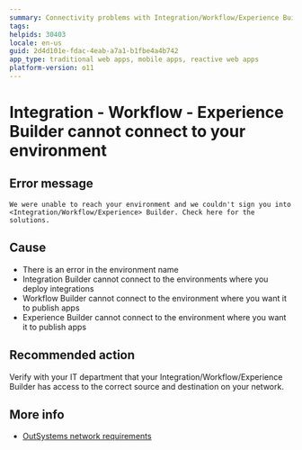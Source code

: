 ```yaml
---
summary: Connectivity problems with Integration/Workflow/Experience Builder
tags:
helpids: 30403
locale: en-us
guid: 2d4d101e-fdac-4eab-a7a1-b1fbe4a4b742
app_type: traditional web apps, mobile apps, reactive web apps
platform-version: o11
---
```


# Integration - Workflow - Experience Builder cannot connect to your environment


## Error message

`We were unable to reach your environment and we couldn't sign you into <Integration/Workflow/Experience> Builder. Check here for the solutions.`

## Cause

* There is an error in the environment name
* Integration Builder cannot connect to the environments where you deploy integrations
* Workflow Builder cannot connect to the environment where you want it to publish apps 
* Experience Builder cannot connect to the environment where you want it to publish apps


## Recommended action

Verify with your IT department that your Integration/Workflow/Experience Builder has access to the correct source and destination on your network.

## More info
* [OutSystems network requirements](https://success.outsystems.com/Documentation/11/Setting_Up_OutSystems/OutSystems_network_requirements)

